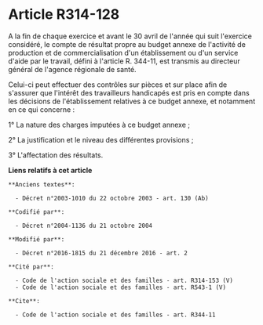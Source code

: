 # Article R314-128

A la fin de chaque exercice et avant le 30 avril de l'année qui suit l'exercice considéré, le compte de résultat propre au
budget annexe de l'activité de production et de commercialisation d'un établissement ou d'un service d'aide par le travail,
défini à l'article R. 344-11, est transmis au directeur     général de l'agence régionale de santé. 

Celui-ci peut effectuer des contrôles sur pièces et sur place afin de s'assurer que l'intérêt des travailleurs handicapés est
pris en compte dans les décisions de l'établissement relatives à ce budget annexe, et notamment en ce qui concerne : 

1° La nature des charges imputées à ce budget annexe ; 

2° La justification et le niveau des différentes provisions ; 

3° L'affectation des résultats.

**Liens relatifs à cet article**

	**Anciens textes**:

	  - Décret n°2003-1010 du 22 octobre 2003 - art. 130 (Ab)

	**Codifié par**:

	  - Décret n°2004-1136 du 21 octobre 2004

	**Modifié par**:

	  - Décret n°2016-1815 du 21 décembre 2016 - art. 2

	**Cité par**:

	  - Code de l'action sociale et des familles - art. R314-153 (V)
	  - Code de l'action sociale et des familles - art. R543-1 (V)

	**Cite**:

	  - Code de l'action sociale et des familles - art. R344-11
